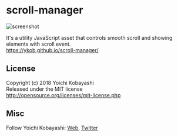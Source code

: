 # scroll-manager

![screenshot](screenshot.gif)

It's a utility JavaScript asset that controls smooth scroll and showing elements with scroll event.  
https://ykob.github.io/scroll-manager/

## License

Copyright (c) 2018 Yoichi Kobayashi  
Released under the MIT license  
http://opensource.org/licenses/mit-license.php

## Misc

Follow Yoichi Kobayashi: [Web](http://www.tplh.net/), [Twitter](https://twitter.com/ykob0123)
